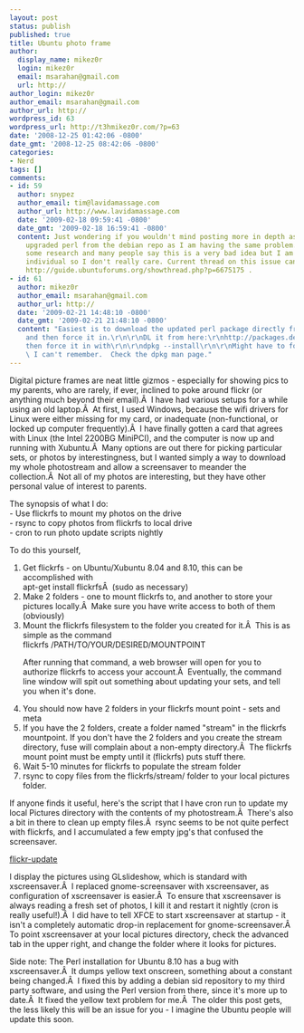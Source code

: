 ```yaml
---
layout: post
status: publish
published: true
title: Ubuntu photo frame
author:
  display_name: mikez0r
  login: mikez0r
  email: msarahan@gmail.com
  url: http://
author_login: mikez0r
author_email: msarahan@gmail.com
author_url: http://
wordpress_id: 63
wordpress_url: http://t3hmikez0r.com/?p=63
date: '2008-12-25 01:42:06 -0800'
date_gmt: '2008-12-25 08:42:06 -0800'
categories:
- Nerd
tags: []
comments:
- id: 59
  author: snypez
  author_email: tim@lavidamassage.com
  author_url: http://www.lavidamassage.com
  date: '2009-02-18 09:59:41 -0800'
  date_gmt: '2009-02-18 16:59:41 -0800'
  content: Just wondering if you wouldn't mind posting more in depth as to how you
    upgraded perl from the debian repo as I am having the same problem. I have done
    some research and many people say this is a very bad idea but I am a reckelss
    individual so I don't really care. Current thread on this issue can be found @
    http://guide.ubuntuforums.org/showthread.php?p=6675175 .
- id: 61
  author: mikez0r
  author_email: msarahan@gmail.com
  author_url: http://
  date: '2009-02-21 14:48:10 -0800'
  date_gmt: '2009-02-21 21:48:10 -0800'
  content: "Easiest is to download the updated perl package directly from debian,
    and then force it in.\r\n\r\nDL it from here:\r\nhttp://packages.debian.org/sid/perl\r\n\r\nand
    then force it in with\r\n\r\ndpkg --install\r\n\r\nMight have to force it somehow.
    \ I can't remember.  Check the dpkg man page."
---
```

<p>Digital picture frames are neat little gizmos - especially for showing pics to my parents, who are rarely, if ever, inclined to poke around flickr (or anything much beyond their email).Â  I have had various setups for a while using an old laptop.Â  At first, I used Windows, because the wifi drivers for Linux were either missing for my card, or inadequate (non-functional, or locked up computer frequently).Â  I have finally gotten a card that agrees with Linux (the Intel 2200BG MiniPCI), and the computer is now up and running with Xubuntu.Â  Many options are out there for picking particular sets, or photos by interestingness, but I wanted simply a way to download my whole photostream and allow a screensaver to meander the collection.Â  Not all of my photos are interesting, but they have other personal value of interest to parents.</p>
<p>The synopsis of what I do:<br />
- Use flickrfs to mount my photos on the drive<br />
- rsync to copy photos from flickrfs to local drive<br />
- cron to run photo update scripts nightly</p>
<p>To do this yourself,</p>
<ol>
<li>Get flickrfs - on Ubuntu/Xubuntu 8.04 and 8.10, this can be accomplished with<br />
apt-get install flickrfsÂ  (sudo as necessary)</li>
<li>Make 2 folders - one to mount flickrfs to, and another to store your pictures locally.Â  Make sure you have write access to both of them (obviously)</li>
<li>Mount the flickrfs filesystem to the folder you created for it.Â  This is as simple as the command<br />
flickrfs /PATH/TO/YOUR/DESIRED/MOUNTPOINT</p>
<p>After running that command, a web browser will open for you to authorize flickrfs to access your account.Â  Eventually, the command line window will spit out something about updating your sets, and tell you when it's done.</li>
<li>You should now have 2 folders in your flickrfs mount point - sets and meta</li>
<li>If you have the 2 folders, create a folder named "stream" in the flickrfs mountpoint. If you don't have the 2 folders and you create the stream directory, fuse will complain about a non-empty directory.Â  The flickrfs mount point must be empty until it (flickrfs) puts stuff there.</li>
<li>Wait 5-10 minutes for flickrfs to populate the stream folder</li>
<li>rsync to copy files from the flickrfs/stream/ folder to your local pictures folder.</li>
</ol>
<p>If anyone finds it useful, here's the script that I have cron run to update my local Pictures directory with the contents of my photostream.Â  There's also a bit in there to clean up empty files.Â  rsync seems to be not quite perfect with flickrfs, and I accumulated a few empty jpg's that confused the screensaver.</p>
<p><a href="http://t3hmikez0r.com/wp-content/uploads/2008/12/flickr-update.sh">flickr-update</a></p>
<p>I display the pictures using GLslideshow, which is standard with xscreensaver.Â  I replaced gnome-screensaver with xscreensaver, as configuration of xscreensaver is easier.Â  To ensure that xscreensaver is always reading a fresh set of photos, I kill it and restart it nightly (cron is really useful!).Â  I did have to tell XFCE to start xscreensaver at startup - it isn't a completely automatic drop-in replacement for gnome-screensaver.Â  To point xscreensaver at your local pictures directory, check the advanced tab in the upper right, and change the folder where it looks for pictures.</p>
<p>Side note: The Perl installation for Ubuntu 8.10 has a bug with xscreensaver.Â  It dumps yellow text onscreen, something about a constant being changed.Â  I fixed this by adding a debian sid repository to my third party software, and using the Perl version from there, since it's more up to date.Â  It fixed the yellow text problem for me.Â  The older this post gets, the less likely this will be an issue for you - I imagine the Ubuntu people will update this soon.</p>
